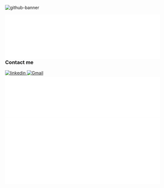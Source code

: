 ![github-banner](https://github.com/Al-khattab/Al-khattab/assets/55959062/51eca6f2-15e0-483b-b733-3e996d7b1123)

<img src="/activity.svg" width= 600 align="left"  alt="Activity">
<div align="left" width 600>
  
  ### Contact me  
  
<a href="https://linkedin.com/in/al-khatab-yaseen" target="_blank">
<img src=https://img.shields.io/badge/linkedin-%231E77B5.svg?&style=for-the-badge&logo=linkedin&logoColor=white alt=linkedin style="margin-bottom: 5px;" />
</a>
<a href="mailto: alkhattab.a.d.yaseen@gmail.com" target="_blank">
<img src=https://img.shields.io/badge/Gmail-D14836?style=for-the-badge&logo=gmail&logoColor=white alt=Gmail style="margin-bottom: 5px;" />
</a>
</div>

<img src="/languages.svg"  alt="Language">
 <img src="/grid.svg"  alt="Grid">






